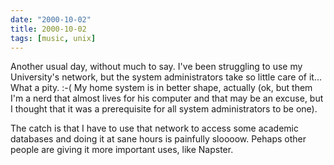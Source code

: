 ```yaml
---
date: "2000-10-02"
title: 2000-10-02
tags: [music, unix]
---
```

Another usual day, without much to say. I've been struggling to use
my University's network, but the system administrators take so
little care of it... What a pity. :-( My home system is in better
shape, actually (ok, but them I'm a nerd that almost lives for his
computer and that may be an excuse, but I thought that it was a
prerequisite for all system administrators to be one).

The catch is that I have to use that network to access some
academic databases and doing it at sane hours is painfully sloooow.
Pehaps other people are giving it more important uses, like
Napster.

